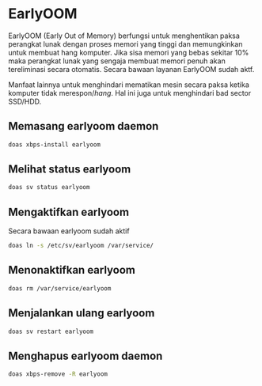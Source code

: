 # EarlyOOM

EarlyOOM (Early Out of Memory) berfungsi untuk menghentikan paksa perangkat lunak dengan proses memori yang tinggi dan memungkinkan untuk membuat hang komputer. Jika sisa memori yang bebas sekitar 10% maka perangkat lunak yang sengaja membuat memori penuh akan tereliminasi secara otomatis. Secara bawaan layanan EarlyOOM sudah aktf.

Manfaat lainnya untuk menghindari mematikan mesin secara paksa ketika komputer tidak merespon/_hang_. Hal ini juga untuk menghindari bad sector SSD/HDD.

## Memasang earlyoom daemon

```bash
doas xbps-install earlyoom
```

## Melihat status earlyoom

```bash
doas sv status earlyoom
```

## Mengaktifkan earlyoom

Secara bawaan earlyoom sudah aktif

```bash
doas ln -s /etc/sv/earlyoom /var/service/
```

## Menonaktifkan earlyoom

```bash
doas rm /var/service/earlyoom
```

## Menjalankan ulang earlyoom

```bash
doas sv restart earlyoom
```

## Menghapus earlyoom daemon

```bash
doas xbps-remove -R earlyoom
```
